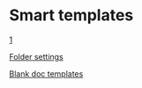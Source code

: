 # Smart templates

[1](https://chilipublishdocs.atlassian.net/wiki/spaces/CPDOC/pages/1442021405/Smart+er+templates+are+less+complex)

[Folder settings](https://chilipublishdocs.atlassian.net/wiki/spaces/CPDOC/pages/1413921/Library+Settings)

[Blank doc templates](https://chilipublishdocs.atlassian.net/wiki/spaces/CPDOC/pages/1413923/Blank+Doc.+Templates)